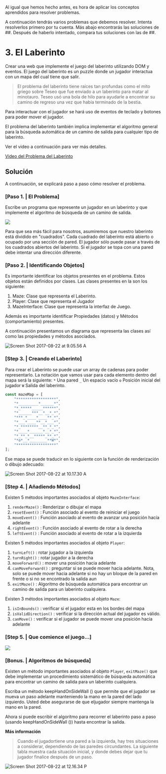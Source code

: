 Al igual que hemos hecho antes, es hora de aplicar los conceptos aprendidos para resolver problemas.

A continuación tendrás varios problemas que debemos resolver. Intenta resolverlos primero por tu cuenta. Más abajo encontrarás las soluciones de ##. Después de haberlo intentado, compara tus soluciones con las de ##.

# 3. El Laberinto

Crear una web que implemente el juego del laberinto utilizando DOM y eventos. El juego del laberinto es un puzzle donde   un jugador interactua con un mapa del cual tiene que salir. 

> El problema del laberinto tiene raíces tan profundas como el mito griego sobre Teseo que fue enviado a un laberinto para matar al minotauro. Teseo usó una bola de hilo para ayudarle a encontrar su camino de regreso una vez que había terminado de la bestia.

Para interactuar con el jugador se hará uso de eventos de teclado y botones para poder mover el jugador. 

El problema del laberinto también implica implementar el algoritmo general para la búsqueda automática de un camino de salida para cualquier tipo de laberinto. 

Ver el video a continuación para ver más detalles.

[Video del Problema del Laberinto](media/15034081309333/run%20maze.mov)

## Solución
A continuación, se  explicará paso a paso cómo resolver el problema.

### [Paso 1. | El Problema]

Escribe un programa que represente un jugador en un laberinto y que  implemente el algoritmo de búsqueda de un camino de salida.

![](media/15034081309333/15034128157197.png)


Para que sea más fácil para nosotros, asumiremos que nuestro laberinto está dividido en "cuadrados". Cada cuadrado del laberinto está abierto o ocupado por una sección de pared. El jugador sólo puede pasar a través de los cuadrados abiertos del laberinto. Si el jugador se topa con una pared debe intentar una dirección diferente. 


### [Paso 2. | Identificando Objetos]

Es importante identificar los objetos presentes en el problema. Estos objetos están definidos por clases. Las clases presentes en la son los siguiente:
1. Maze: Clase que representa el Laberinto.
2. Player: Clase que representa el Jugador
3. MazeInterface: Clase que representa la interfaz de Juego.

Además es importante identificar Propiedades (datos) y Métodos (comportamiento) presentes. 

A continuación presentamos un diagrama que representa las clases así como las propiedades y métodos asociados. 

 ![Screen Shot 2017-08-22 at 9.05.56 A](media/15034081309333/Screen%20Shot%202017-08-22%20at%209.05.56%20AM.png)



### [Step 3. | Creando el Laberinto]

Para crear el Laberinto se puede usar un array de cadenas para poder representarlo. La notación que vamos usar para cada elemento dentro del mapa será la siguiente:
`*` Una pared
`_` Un espacio vacío
`o` Posición inicial del jugador
`W` Salida del laberinto. 
 
```js
const mazeMap = [
    "******************",
    "*_________*______*",
    "*_*****_____******",
    "*______***__*__*_*",
    "***_*____*____**_*",
    "*___*____**__*___*",
    "*_********__**_*_*",
    "*____*______*__*_*",
    "*_**_*__*****_**_*",
    "*o*__*________**W*",
    "******************"
];
```

Ese mapa se puede traducir en lo siguiente con la función de renderización  o dibujo adecuado: 

![Screen Shot 2017-08-22 at 10.17.30 A](media/15034081309333/Screen%20Shot%202017-08-22%20at%2010.17.30%20AM.png)


### [Step 4. | Añadiendo  Métodos]

Existen 5 métodos importantes  asociados al objeto `MazeInterface`:
1. `renderMaze()` : Renderizar o dibujar el mapa 
2. `resetEvent()` : Función asociado al evento de reiniciar el juego
3. `moveEvent()` : Función asociado al evento de avanzar  una posición hacía adelante
4.  `rightEvent()` : Función asociado al evento de rotar a la derecha
5. `leftEvent()` : Función asociado al evento de rotar a la izquierda
 

Existen 5 métodos importantes  asociados al objeto `Player`:

1. `turnLeft()` : rotar jugador a la izquierda
2. `turnRight()` : rotar jugador a la derecha
3. `moveForward()` : mover una posición hacia adelante
4. `canMoveForward()` : preguntar si se puede mover hacia adelante. Nota, solo se puede mover hacia adelante si no hay un bloque de la pared en frente o si no se encontrado la salida aun
5. `exitMaze()` : Algoritmo de búsqueda automática para encontrar un camino de salida para un laberinto cualquiera. 

Existen 3 métodos importantes  asociados al objeto `Maze`:

1. `isInBounds()` : verificar si el jugador esta en los bordes del mapa
2. `isValidDirection()` : verificar si la dirección actual del jugador es válido.
3. `canMove()` : verificar si el jugador se puede mover  una posición hacia adelante 

### [Step 5. | Que comience el juego...]

![](media/15034081309333/15034153834695.jpg)

### [Bonus. | Algoritmos de búsqueda]

Existen un método  importantes  asociados al objeto `Player`, `exitMaze()` que debe implementar un  procedimiento sistemático de búsqueda automática para encontrar un camino de salida para un laberinto cualquiera.   

Escriba un método keepHandOnSideWall () que permite que el jugador se mueva un paso adelante manteniendo la mano en la pared del lado izquierdo. Usted debe asegurarse de que eljugador siempre mantenga la mano en la pared.  

Ahora si puede escribir   el algoritmo para recorrer el laberinto paso a paso (usando keepHandOnSideWall ()) hasta encontrar  la salida. 

**Más información**
> Cuando el  jugadortiene una pared a la izquierda, hay tres situaciones a considerar, dependiendo de las paredes circundantes. La siguiente tabla muestra cada situación inicial, y donde debes dejar que tu jugador finalice después de un paso.
>  
  ![Screen Shot 2017-08-22 at 12.16.34 P](media/15034081309333/Screen%20Shot%202017-08-22%20at%2012.16.34%20PM.png) 



